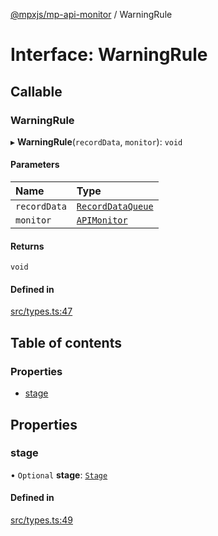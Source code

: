 [@mpxjs/mp-api-monitor](../index.md) / WarningRule

# Interface: WarningRule

## Callable

### WarningRule

▸ **WarningRule**(`recordData`, `monitor`): `void`

#### Parameters

| Name | Type |
| :------ | :------ |
| `recordData` | [`RecordDataQueue`](RecordDataQueue.md) |
| `monitor` | [`APIMonitor`](../classes/APIMonitor.md) |

#### Returns

`void`

#### Defined in

[src/types.ts:47](https://github.com/mpx-ecology/mp-api-monitor/blob/008278c/src/types.ts#L47)

## Table of contents

### Properties

- [stage](WarningRule.md#stage)

## Properties

### stage

• `Optional` **stage**: [`Stage`](../index.md#stage)

#### Defined in

[src/types.ts:49](https://github.com/mpx-ecology/mp-api-monitor/blob/008278c/src/types.ts#L49)
